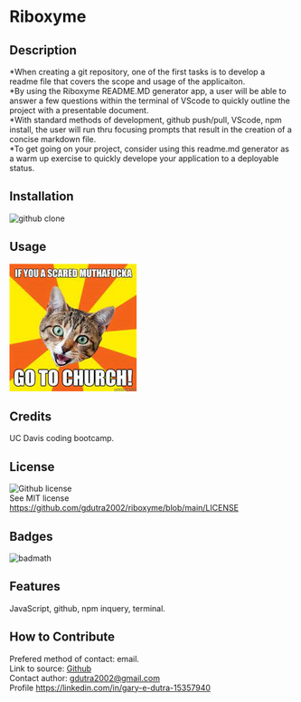 # Riboxyme

## Description
*When creating a git repository, one of the first tasks is to develop a readme file that covers the scope and usage of the applicaiton.
<br>
*By using the Riboxyme README.MD generator app, a user will be able to answer a few questions within the terminal of VScode to quickly outline the project with a presentable document.
<br>
*With standard methods of development, github push/pull, VScode, npm install, the user will run thru focusing prompts that result in the creation of a concise markdown file.
<br>
*To get going on your project, consider using this readme.md generator as a warm up exercise to quickly develope your application to a deployable status.

## Installation
![github clone]('git@github.com:gdutra2002/riboxyme.git')

## Usage

![cat crch](develop/utils/crch.png)

## Credits
UC Davis coding bootcamp.

## License

![Github license](https://img.shields.io/badge/license-MIT-pink.svg)
 <br>
See MIT license
 <br>
https://github.com/gdutra2002/riboxyme/blob/main/LICENSE

## Badges

![badmath](https://img.shields.io/github/languages/top/nielsenjared/badmath)

## Features
JavaScript, github, npm inquery, terminal.

## How to Contribute
Prefered method of contact: email.   <br>
Link to source:
[Github]('https://github.com/gdutra2002')   <br>
Contact author:
gdutra2002@gmail.com     <br>
Profile
https://linkedin.com/in/gary-e-dutra-15357940